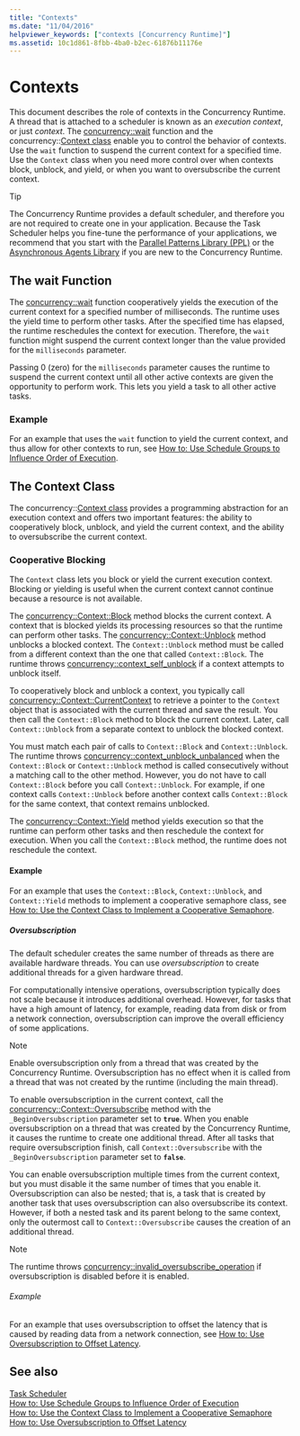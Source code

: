 ```yaml
---
title: "Contexts"
ms.date: "11/04/2016"
helpviewer_keywords: ["contexts [Concurrency Runtime]"]
ms.assetid: 10c1d861-8fbb-4ba0-b2ec-61876b11176e
---
```

# Contexts

This document describes the role of contexts in the Concurrency Runtime. A thread that is attached to a scheduler is known as an *execution context*, or just *context*. The [concurrency::wait](reference/concurrency-namespace-functions.md#wait) function and the concurrency::[Context class](../../parallel/concrt/reference/context-class.md) enable you to control the behavior of contexts. Use the `wait` function to suspend the current context for a specified time. Use the `Context` class when you need more control over when contexts block, unblock, and yield, or when you want to oversubscribe the current context.

> [!TIP]
> The Concurrency Runtime provides a default scheduler, and therefore you are not required to create one in your application. Because the Task Scheduler helps you fine-tune the performance of your applications, we recommend that you start with the [Parallel Patterns Library (PPL)](../../parallel/concrt/parallel-patterns-library-ppl.md) or the [Asynchronous Agents Library](../../parallel/concrt/asynchronous-agents-library.md) if you are new to the Concurrency Runtime.

## The wait Function

The [concurrency::wait](reference/concurrency-namespace-functions.md#wait) function cooperatively yields the execution of the current context for a specified number of milliseconds. The runtime uses the yield time to perform other tasks. After the specified time has elapsed, the runtime reschedules the context for execution. Therefore, the `wait` function might suspend the current context longer than the value provided for the `milliseconds` parameter.

Passing 0 (zero) for the `milliseconds` parameter causes the runtime to suspend the current context until all other active contexts are given the opportunity to perform work. This lets you yield a task to all other active tasks.

### Example

For an example that uses the `wait` function to yield the current context, and thus allow for other contexts to run, see [How to: Use Schedule Groups to Influence Order of Execution](../../parallel/concrt/how-to-use-schedule-groups-to-influence-order-of-execution.md).

## The Context Class

The concurrency::[Context class](../../parallel/concrt/reference/context-class.md) provides a programming abstraction for an execution context and offers two important features: the ability to cooperatively block, unblock, and yield the current context, and the ability to oversubscribe the current context.

### Cooperative Blocking

The `Context` class lets you block or yield the current execution context. Blocking or yielding is useful when the current context cannot continue because a resource is not available.

The [concurrency::Context::Block](reference/context-class.md#block) method blocks the current context. A context that is blocked yields its processing resources so that the runtime can perform other tasks. The [concurrency::Context::Unblock](reference/context-class.md#unblock) method unblocks a blocked context. The `Context::Unblock` method must be called from a different context than the one that called `Context::Block`. The runtime throws [concurrency::context_self_unblock](../../parallel/concrt/reference/context-self-unblock-class.md) if a context attempts to unblock itself.

To cooperatively block and unblock a context, you typically call [concurrency::Context::CurrentContext](reference/context-class.md#currentcontext) to retrieve a pointer to the `Context` object that is associated with the current thread and save the result. You then call the `Context::Block` method to block the current context. Later, call `Context::Unblock` from a separate context to unblock the blocked context.

You must match each pair of calls to `Context::Block` and `Context::Unblock`. The runtime throws [concurrency::context_unblock_unbalanced](../../parallel/concrt/reference/context-unblock-unbalanced-class.md) when the `Context::Block` or `Context::Unblock` method is called consecutively without a matching call to the other method. However, you do not have to call `Context::Block` before you call `Context::Unblock`. For example, if one context calls `Context::Unblock` before another context calls `Context::Block` for the same context, that context remains unblocked.

The [concurrency::Context::Yield](reference/context-class.md#yield) method yields execution so that the runtime can perform other tasks and then reschedule the context for execution. When you call the `Context::Block` method, the runtime does not reschedule the context.

#### Example

For an example that uses the `Context::Block`, `Context::Unblock`, and `Context::Yield` methods to implement a cooperative semaphore class, see [How to: Use the Context Class to Implement a Cooperative Semaphore](../../parallel/concrt/how-to-use-the-context-class-to-implement-a-cooperative-semaphore.md).

##### Oversubscription

The default scheduler creates the same number of threads as there are available hardware threads. You can use *oversubscription* to create additional threads for a given hardware thread.

For computationally intensive operations, oversubscription typically does not scale because it introduces additional overhead. However, for tasks that have a high amount of latency, for example, reading data from disk or from a network connection, oversubscription can improve the overall efficiency of some applications.

> [!NOTE]
> Enable oversubscription only from a thread that was created by the Concurrency Runtime. Oversubscription has no effect when it is called from a thread that was not created by the runtime (including the main thread).

To enable oversubscription in the current context, call the [concurrency::Context::Oversubscribe](reference/context-class.md#oversubscribe) method with the `_BeginOversubscription` parameter set to **`true`**. When you enable oversubscription on a thread that was created by the Concurrency Runtime, it causes the runtime to create one additional thread. After all tasks that require oversubscription finish, call `Context::Oversubscribe` with the `_BeginOversubscription` parameter set to **`false`**.

You can enable oversubscription multiple times from the current context, but you must disable it the same number of times that you enable it. Oversubscription can also be nested; that is, a task that is created by another task that uses oversubscription can also oversubscribe its context. However, if both a nested task and its parent belong to the same context, only the outermost call to `Context::Oversubscribe` causes the creation of an additional thread.

> [!NOTE]
> The runtime throws [concurrency::invalid_oversubscribe_operation](../../parallel/concrt/reference/invalid-oversubscribe-operation-class.md) if oversubscription is disabled before it is enabled.

###### Example

For an example that uses oversubscription to offset the latency that is caused by reading data from a network connection, see [How to: Use Oversubscription to Offset Latency](../../parallel/concrt/how-to-use-oversubscription-to-offset-latency.md).

## See also

[Task Scheduler](../../parallel/concrt/task-scheduler-concurrency-runtime.md)<br/>
[How to: Use Schedule Groups to Influence Order of Execution](../../parallel/concrt/how-to-use-schedule-groups-to-influence-order-of-execution.md)<br/>
[How to: Use the Context Class to Implement a Cooperative Semaphore](../../parallel/concrt/how-to-use-the-context-class-to-implement-a-cooperative-semaphore.md)<br/>
[How to: Use Oversubscription to Offset Latency](../../parallel/concrt/how-to-use-oversubscription-to-offset-latency.md)

